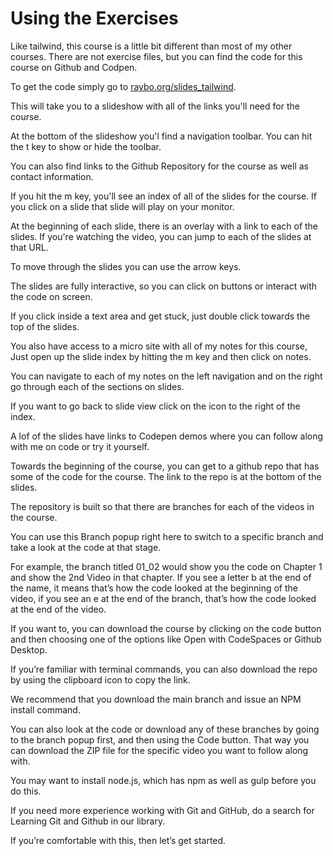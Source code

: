 <!-- .slide: data-state="layout-title" class="bg-dark"-->

# Using the Exercises

> >

Like tailwind, this course is a little bit different than most of my other courses. There are not exercise files, but you can find the code for this course on Github and Codpen.

To get the code simply go to [raybo.org/slides_tailwind](https://raybo.org/slides_tailwind/#/).

This will take you to a slideshow with all of the links you'll need for the course.

At the bottom of the slideshow you'l find a navigation toolbar. You can hit the t key to show or hide the toolbar.

You can also find links to the Github Repository for the course as well as contact information.

If you hit the m key, you'll see an index of all of the slides for the course. If you click on a slide that slide will play on your monitor.

At the beginning of each slide, there is an overlay with a link to each of the slides. If you're watching the video, you can jump to each of the slides at that URL.

To move through the slides you can use the arrow keys.

The slides are fully interactive, so you can click on buttons or interact with the code on screen.

If you click inside a text area and get stuck, just double click towards the top of the slides.

You also have access to a micro site with all of my notes for this course, Just open up the slide index by hitting the m key and then click on notes.

You can navigate to each of my notes on the left navigation and on the right go through each of the sections on slides.

If you want to go back to slide view click on the icon to the right of the index.

A lof of the slides have links to Codepen demos where you can follow along with me on code or try it yourself.

Towards the beginning of the course, you can get to a github repo that has some of the code for the course. The link to the repo is at the bottom of the slides.

The repository is built so that there are branches for each of the videos in the course. 

You can use this Branch popup right here to switch to a specific branch and take a look at the code at that stage.

For example, the branch titled 01_02 would show you the code on Chapter 1 and show the 2nd Video in that chapter. If you see a letter b at the end of the name, it means that’s how the code looked at the beginning of the video, if you see an e at the end of the branch, that’s how the code looked at the end of the video.

If you want to, you can download the course by clicking on the code button and then choosing one of the options like Open with CodeSpaces or Github Desktop. 

If you’re familiar with terminal commands, you can also download the repo by using the clipboard icon to copy the link.

We recommend that you download the main branch and issue an NPM install command.

You can also look at the code or download any of these branches  by going to the branch popup first, and then using the Code button. That way you can download the ZIP file for the specific video you want to follow along with.

You may want to install node.js, which has npm as well as gulp before you do this. 

If you need more experience working with Git and GitHub, do a search for Learning Git and Github in our library. 

If you’re comfortable with this, then let’s get started.